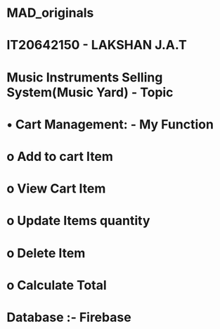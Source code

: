 # MAD_originals


# IT20642150 - LAKSHAN J.A.T

# Music Instruments Selling System(Music Yard) - Topic

# •	Cart Management: - My Function

# o	Add to cart Item
# o	View Cart Item
# o	Update Items quantity
# o	Delete Item 
# o	Calculate Total

# Database :- Firebase

